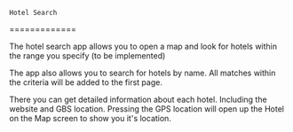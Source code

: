 
	Hotel Search
=============



The hotel search app allows you to open a map and look for hotels within the range you specify (to be implemented)

The app also allows you to search for hotels by name.
All matches within the criteria will be added to the first page.

There you can get detailed information about each hotel. 
	Including the website and GBS location.
	Pressing the GPS location will open up the Hotel on the Map screen to show you it's location.

